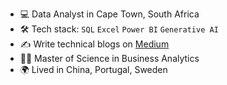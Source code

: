 

* 💻 Data Analyst in Cape Town, South Africa
* 🛠️ Tech stack: `SQL` `Excel` `Power BI` `Generative AI`
* ✍️ Write technical blogs on [Medium](https://medium.com/@kphillips.za)
* 👩‍🎓 Master of Science in Business Analytics
* 🌍 Lived in China, Portugal, Sweden
  


<!--
**KirbyPhillips/KirbyPhillips** is a ✨ _special_ ✨ repository because its `README.md` (this file) appears on your GitHub profile.

Here are some ideas to get you started:

- 🔭 I’m currently working on ...
- 🌱 I’m currently learning ...
- 👯 I’m looking to collaborate on ...
- 🤔 I’m looking for help with ...
- 💬 Ask me about ...
- 📫 How to reach me: ...
- 😄 Pronouns: ...
- ⚡ Fun fact: ...
-->
